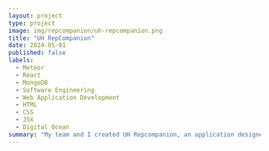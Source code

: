 ```yaml
---
layout: project
type: project
image: img/repcompanion/uh-repcompanion.png
title: "UH RepCompanion"
date: 2024-05-01
published: false
labels:
  - Meteor
  - React
  - MongoDB
  - Software Engineering
  - Web Application Development
  - HTML
  - CSS
  - JSX
  - Digital Ocean
summary: "My team and I created UH Repcompanion, an application designed to connect University of Hawai'i students seeking gym partners."
---
```

